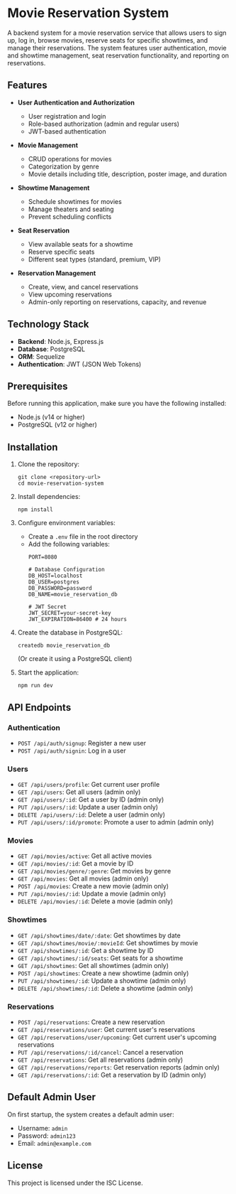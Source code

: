 # Movie Reservation System

A backend system for a movie reservation service that allows users to sign up, log in, browse movies, reserve seats for specific showtimes, and manage their reservations. The system features user authentication, movie and showtime management, seat reservation functionality, and reporting on reservations.

## Features

- **User Authentication and Authorization**
  - User registration and login
  - Role-based authorization (admin and regular users)
  - JWT-based authentication

- **Movie Management**
  - CRUD operations for movies
  - Categorization by genre
  - Movie details including title, description, poster image, and duration

- **Showtime Management**
  - Schedule showtimes for movies
  - Manage theaters and seating
  - Prevent scheduling conflicts

- **Seat Reservation**
  - View available seats for a showtime
  - Reserve specific seats
  - Different seat types (standard, premium, VIP)

- **Reservation Management**
  - Create, view, and cancel reservations
  - View upcoming reservations
  - Admin-only reporting on reservations, capacity, and revenue

## Technology Stack

- **Backend**: Node.js, Express.js
- **Database**: PostgreSQL
- **ORM**: Sequelize
- **Authentication**: JWT (JSON Web Tokens)

## Prerequisites

Before running this application, make sure you have the following installed:

- Node.js (v14 or higher)
- PostgreSQL (v12 or higher)

## Installation

1. Clone the repository:
   ```
   git clone <repository-url>
   cd movie-reservation-system
   ```

2. Install dependencies:
   ```
   npm install
   ```

3. Configure environment variables:
   - Create a `.env` file in the root directory
   - Add the following variables:
     ```
     PORT=8080
     
     # Database Configuration
     DB_HOST=localhost
     DB_USER=postgres
     DB_PASSWORD=password
     DB_NAME=movie_reservation_db
     
     # JWT Secret
     JWT_SECRET=your-secret-key
     JWT_EXPIRATION=86400 # 24 hours
     ```

4. Create the database in PostgreSQL:
   ```
   createdb movie_reservation_db
   ```
   
   (Or create it using a PostgreSQL client)

5. Start the application:
   ```
   npm run dev
   ```

## API Endpoints

### Authentication

- `POST /api/auth/signup`: Register a new user
- `POST /api/auth/signin`: Log in a user

### Users

- `GET /api/users/profile`: Get current user profile
- `GET /api/users`: Get all users (admin only)
- `GET /api/users/:id`: Get a user by ID (admin only)
- `PUT /api/users/:id`: Update a user (admin only)
- `DELETE /api/users/:id`: Delete a user (admin only)
- `PUT /api/users/:id/promote`: Promote a user to admin (admin only)

### Movies

- `GET /api/movies/active`: Get all active movies
- `GET /api/movies/:id`: Get a movie by ID
- `GET /api/movies/genre/:genre`: Get movies by genre
- `GET /api/movies`: Get all movies (admin only)
- `POST /api/movies`: Create a new movie (admin only)
- `PUT /api/movies/:id`: Update a movie (admin only)
- `DELETE /api/movies/:id`: Delete a movie (admin only)

### Showtimes

- `GET /api/showtimes/date/:date`: Get showtimes by date
- `GET /api/showtimes/movie/:movieId`: Get showtimes by movie
- `GET /api/showtimes/:id`: Get a showtime by ID
- `GET /api/showtimes/:id/seats`: Get seats for a showtime
- `GET /api/showtimes`: Get all showtimes (admin only)
- `POST /api/showtimes`: Create a new showtime (admin only)
- `PUT /api/showtimes/:id`: Update a showtime (admin only)
- `DELETE /api/showtimes/:id`: Delete a showtime (admin only)

### Reservations

- `POST /api/reservations`: Create a new reservation
- `GET /api/reservations/user`: Get current user's reservations
- `GET /api/reservations/user/upcoming`: Get current user's upcoming reservations
- `PUT /api/reservations/:id/cancel`: Cancel a reservation
- `GET /api/reservations`: Get all reservations (admin only)
- `GET /api/reservations/reports`: Get reservation reports (admin only)
- `GET /api/reservations/:id`: Get a reservation by ID (admin only)

## Default Admin User

On first startup, the system creates a default admin user:

- Username: `admin`
- Password: `admin123`
- Email: `admin@example.com`

## License

This project is licensed under the ISC License. 